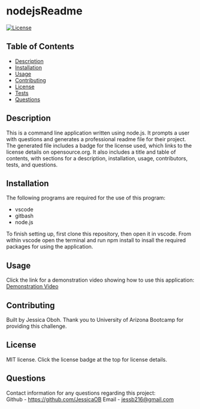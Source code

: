 # nodejsReadme

  [![License](https://img.shields.io/badge/License-MIT-blueviolet.svg?style=plastic)](https://opensource.org/licenses/MIT)

## Table of Contents
  
* [Description](#description)
* [Installation](#installation)
* [Usage](#usage)
* [Contributing](#contributing)
* [License](#license)
* [Tests](#tests)
* [Questions](#questions)

## Description
  This is a command line application written using node.js. It prompts a user with questions and generates a professional readme file for their project. The generated file includes a badge for the license used, which links to the license details on opensource.org. It also includes a title and table of contents, with sections for a description, installation, usage, contributors, tests, and questions.
  
## Installation
  The following programs are required for the use of this program:
  * vscode
  * gitbash
  * node.js
  
  To finish setting up, first clone this repository, then open it in vscode. From within vscode open the terminal and run npm install to insall the required packages for using the application. 
  
## Usage
  Click the link for a demonstration video showing how to use this application:
  [Demonstration Video](https://watch.screencastify.com/v/4ZI3UmQeiplTMibPUCPp)
  
## Contributing
  Built by Jessica Oboh.
  Thank you to University of Arizona Bootcamp for providing this challenge.
  
## License
  MIT license. Click the license badge at the top for license details.
  
## Questions
  Contact information for any questions regarding this project:  
  Github - https://github.com/JessicaOB
  Email - jessb216@gmail.com
